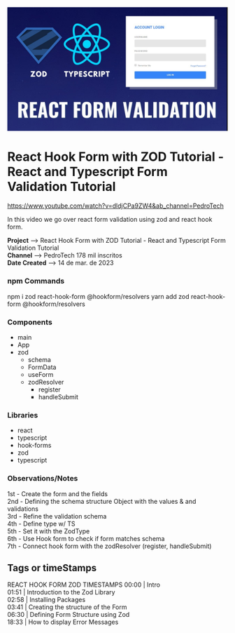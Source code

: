 <img src="image.png" alt="Alt text" width="600">

# React Hook Form with ZOD Tutorial - React and Typescript Form Validation Tutorial

https://www.youtube.com/watch?v=dldjCPa9ZW4&ab_channel=PedroTech

In this video we go over react form validation using zod and react hook form.

**Project** --> React Hook Form with ZOD Tutorial - React and Typescript Form Validation Tutorial<br>
**Channel** --> PedroTech 178 mil inscritos<br>
**Date Created** --> 14 de mar. de 2023

### npm Commands

npm i zod react-hook-form @hookform/resolvers
yarn add zod react-hook-form @hookform/resolvers

### Components

-  main
-  App
-  zod
   -  schema
   -  FormData
   -  useForm
   -  zodResolver
      -  register
      -  handleSubmit

### Libraries

-  react
-  typescript
-  hook-forms
-  zod
-  typescript

### Observations/Notes

1st - Create the form and the fields<br>
2nd - Defining the schema structure Object with the values & and validations<br>
3rd - Refine the validation schema<br>
4th - Define type w/ TS<br>
5th - Set it with the ZodType<br>
6th - Use Hook form to check if form matches schema<br>
7th - Connect hook form with the zodResolver (register, handleSubmit)

## Tags or timeStamps

REACT HOOK FORM ZOD TIMESTAMPS
00:00 | Intro<br>
01:51 | Introduction to the Zod Library<br>
02:58 | Installing Packages<br>
03:41 | Creating the structure of the Form<br>
06:30 | Defining Form Structure using Zod<br>
18:33 | How to display Error Messages<br>
